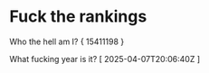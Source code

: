 # Fuck the rankings

Who the hell am I?
{ 15411198 }

What fucking year is it?
[ 2025-04-07T20:06:40Z ]
